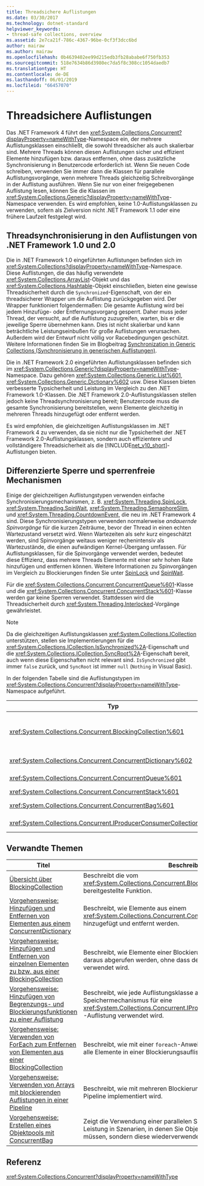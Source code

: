 ```yaml
---
title: Threadsichere Auflistungen
ms.date: 03/30/2017
ms.technology: dotnet-standard
helpviewer_keywords:
- thread-safe collections, overview
ms.assetid: 2e7ca21f-786c-4367-96be-0cf3f3dcc6bd
author: mairaw
ms.author: mairaw
ms.openlocfilehash: 0b4639402ee99d215edb3fb28ababe6f750fb353
ms.sourcegitcommit: 518e7634b86d3980ec7da5f8c308cc1054daedb7
ms.translationtype: HT
ms.contentlocale: de-DE
ms.lasthandoff: 06/01/2019
ms.locfileid: "66457070"
---
```

# <a name="thread-safe-collections"></a>Threadsichere Auflistungen
Das .NET Framework 4 führt den <xref:System.Collections.Concurrent?displayProperty=nameWithType>-Namespace ein, der mehrere Auflistungsklassen einschließt, die sowohl threadsicher als auch skalierbar sind. Mehrere Threads können diesen Auflistungen sicher und effizient Elemente hinzufügen bzw. daraus entfernen, ohne dass zusätzliche Synchronisierung in Benutzercode erforderlich ist. Wenn Sie neuen Code schreiben, verwenden Sie immer dann die Klassen für parallele Auflistungsvorgänge, wenn mehrere Threads gleichzeitig Schreibvorgänge in der Auflistung ausführen. Wenn Sie nur von einer freigegebenen Auflistung lesen, können Sie die Klassen im <xref:System.Collections.Generic?displayProperty=nameWithType>-Namespace verwenden. Es wird empfohlen, keine 1.0-Auflistungsklassen zu verwenden, sofern als Zielversion nicht .NET Framework 1.1 oder eine frühere Laufzeit festgelegt wird.  
  
## <a name="thread-synchronization-in-the-net-framework-10-and-20-collections"></a>Threadsynchronisierung in den Auflistungen von .NET Framework 1.0 und 2.0  
 Die in .NET Framework 1.0 eingeführten Auflistungen befinden sich im <xref:System.Collections?displayProperty=nameWithType>-Namespace. Diese Auflistungen, die das häufig verwendete <xref:System.Collections.ArrayList>-Objekt und das <xref:System.Collections.Hashtable>-Objekt einschließen, bieten eine gewisse Threadsicherheit durch die `Synchronized`-Eigenschaft, von der ein threadsicherer Wrapper um die Auflistung zurückgegeben wird. Der Wrapper funktioniert folgendermaßen: Die gesamte Auflistung wird bei jedem Hinzufüge- oder Entfernungsvorgang gesperrt. Daher muss jeder Thread, der versucht, auf die Auflistung zuzugreifen, warten, bis er die jeweilige Sperre übernehmen kann. Dies ist nicht skalierbar und kann beträchtliche Leistungseinbußen für große Auflistungen verursachen. Außerdem wird der Entwurf nicht völlig vor Racebedingungen geschützt. Weitere Informationen finden Sie im Blogbeitrag [Synchronization in Generic Collections (Synchronisierung in generischen Auflistungen)](https://blogs.msdn.microsoft.com/bclteam/2005/03/15/synchronization-in-generic-collections-brian-grunkemeyer/).  
  
 Die in .NET Framework 2.0 eingeführten Auflistungsklassen befinden sich im <xref:System.Collections.Generic?displayProperty=nameWithType>-Namespace. Dazu gehören <xref:System.Collections.Generic.List%601>, <xref:System.Collections.Generic.Dictionary%602> usw. Diese Klassen bieten verbesserte Typsicherheit und Leistung im Vergleich zu den .NET Framework 1.0-Klassen. Die .NET Framework 2.0-Auflistungsklassen stellen jedoch keine Threadsynchronisierung bereit; Benutzercode muss die gesamte Synchronisierung bereitstellen, wenn Elemente gleichzeitig in mehreren Threads hinzugefügt oder entfernt werden.  
  
 Es wird empfohlen, die gleichzeitigen Auflistungsklassen im .NET Framework 4 zu verwenden, da sie nicht nur die Typsicherheit der .NET Framework 2.0-Auflistungsklassen, sondern auch effizientere und vollständigere Threadsicherheit als die [!INCLUDE[net_v10_short](../../../../includes/net-v10-short-md.md)]-Auflistungen bieten.  
  
## <a name="fine-grained-locking-and-lock-free-mechanisms"></a>Differenzierte Sperre und sperrenfreie Mechanismen  
 Einige der gleichzeitigen Auflistungstypen verwenden einfache Synchronisierungsmechanismen, z. B. <xref:System.Threading.SpinLock>, <xref:System.Threading.SpinWait>, <xref:System.Threading.SemaphoreSlim>, und <xref:System.Threading.CountdownEvent>, die neu im .NET Framework 4 sind. Diese Synchronisierungstypen verwenden normalerweise *andauernde Spinvorgänge* für die kurzen Zeiträume, bevor der Thread in einen echten Wartezustand versetzt wird. Wenn Wartezeiten als sehr kurz eingeschätzt werden, sind Spinvorgänge weitaus weniger rechenintensiv als Wartezustände, die einen aufwändigen Kernel-Übergang umfassen. Für Auflistungsklassen, für die Spinvorgänge verwendet werden, bedeutet diese Effizienz, dass mehrere Threads Elemente mit einer sehr hohen Rate hinzufügen und entfernen können. Weitere Informationen zu Spinvorgängen im Vergleich zu Blockierungen finden Sie unter [SpinLock](../../../../docs/standard/threading/spinlock.md) und [SpinWait](../../../../docs/standard/threading/spinwait.md).  
  
 Für die <xref:System.Collections.Concurrent.ConcurrentQueue%601>-Klasse und die <xref:System.Collections.Concurrent.ConcurrentStack%601>-Klasse werden gar keine Sperren verwendet. Stattdessen wird die Threadsicherheit durch <xref:System.Threading.Interlocked>-Vorgänge gewährleistet.  
  
> [!NOTE]
>  Da die gleichzeitigen Auflistungsklassen <xref:System.Collections.ICollection> unterstützen, stellen sie Implementierungen für die <xref:System.Collections.ICollection.IsSynchronized%2A>-Eigenschaft und die <xref:System.Collections.ICollection.SyncRoot%2A>-Eigenschaft bereit, auch wenn diese Eigenschaften nicht relevant sind. `IsSynchronized` gibt immer `false` zurück, und `SyncRoot` ist immer `null` (`Nothing` in Visual Basic).  
  
 In der folgenden Tabelle sind die Auflistungstypen im <xref:System.Collections.Concurrent?displayProperty=nameWithType>-Namespace aufgeführt.  
  
|Typ|Beschreibung|  
|----------|-----------------|  
|<xref:System.Collections.Concurrent.BlockingCollection%601>|Stellt Begrenzungs- und Blockierungsfunktionen für jeden Typ bereit, von dem <xref:System.Collections.Concurrent.IProducerConsumerCollection%601> implementiert wird. Weitere Informationen finden Sie unter [Übersicht über BlockingCollection](../../../../docs/standard/collections/thread-safe/blockingcollection-overview.md).|  
|<xref:System.Collections.Concurrent.ConcurrentDictionary%602>|Threadsichere Implementierung eines Wörterbuchs von Schlüssel-Wert-Paaren.|  
|<xref:System.Collections.Concurrent.ConcurrentQueue%601>|Threadsichere Implementierung einer First In, First Out (FIFO)-Warteschlange.|  
|<xref:System.Collections.Concurrent.ConcurrentStack%601>|Threadsichere Implementierung eines Last In, First Out (LIFO)-Stapels.|  
|<xref:System.Collections.Concurrent.ConcurrentBag%601>|Threadsichere Implementierung einer ungeordneten Auflistung von Elementen.|  
|<xref:System.Collections.Concurrent.IProducerConsumerCollection%601>|Die Schnittstelle, die ein Typ implementieren muss, damit sie in `BlockingCollection` verwendet werden kann.|  
  
## <a name="related-topics"></a>Verwandte Themen  
  
|Titel|Beschreibung|  
|-----------|-----------------|  
|[Übersicht über BlockingCollection](../../../../docs/standard/collections/thread-safe/blockingcollection-overview.md)|Beschreibt die vom <xref:System.Collections.Concurrent.BlockingCollection%601>-Typ bereitgestellte Funktion.|  
|[Vorgehensweise: Hinzufügen und Entfernen von Elementen aus einem ConcurrentDictionary](../../../../docs/standard/collections/thread-safe/how-to-add-and-remove-items.md)|Beschreibt, wie Elemente aus einem <xref:System.Collections.Concurrent.ConcurrentDictionary%602>-Objekt hinzugefügt und entfernt werden.|  
|[Vorgehensweise: Hinzufügen und Entfernen von einzelnen Elementen zu bzw. aus einer BlockingCollection](../../../../docs/standard/collections/thread-safe/how-to-add-and-take-items.md)|Beschreibt, wie Elemente einer Blockierungsauflistung hinzugefügt und daraus abgerufen werden, ohne dass der schreibgeschützte Enumerator verwendet wird.|  
|[Vorgehensweise: Hinzufügen von Begrenzungs- und Blockierungsfunktionen zu einer Auflistung](../../../../docs/standard/collections/thread-safe/how-to-add-bounding-and-blocking.md)|Beschreibt, wie jede Auflistungsklasse als zugrunde liegender Speichermechanismus für eine <xref:System.Collections.Concurrent.IProducerConsumerCollection%601>-Auflistung verwendet wird.|  
|[Vorgehensweise: Verwenden von ForEach zum Entfernen von Elementen aus einer BlockingCollection](../../../../docs/standard/collections/thread-safe/how-to-use-foreach-to-remove.md)|Beschreibt, wie mit einer `foreach`-Anweisung (`For Each` in Visual Basic) alle Elemente in einer Blockierungsauflistung entfernt werden.|  
|[Vorgehensweise: Verwenden von Arrays mit blockierenden Auflistungen in einer Pipeline](../../../../docs/standard/collections/thread-safe/how-to-use-arrays-of-blockingcollections.md)|Beschreibt, wie mit mehreren Blockierungsauflistungen gleichzeitig eine Pipeline implementiert wird.|  
|[Vorgehensweise: Erstellen eines Objektpools mit ConcurrentBag](../../../../docs/standard/collections/thread-safe/how-to-create-an-object-pool.md)|Zeigt die Verwendung einer parallelen Sammlung zur Verbesserung der Leistung in Szenarien, in denen Sie Objekte nicht fortlaufend neu erstellen müssen, sondern diese wiederverwenden können.|  
  
## <a name="reference"></a>Referenz  
 <xref:System.Collections.Concurrent?displayProperty=nameWithType>
